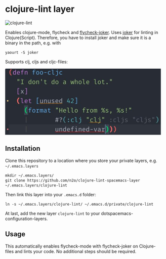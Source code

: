# clojure-lint layer

![clojure-lint](img/emacs.png)

Enables clojure-mode, flycheck and
[flycheck-joker](https://github.com/candid82/flycheck-joker). Uses
[joker](https://github.com/candid82/joker) for linting in Clojure(Script).
Therefore, you have to install joker and make sure it is a binary in the path,
e.g. with

    yaourt -S joker

Supports clj, cljs and cljc-files:

![cljc_support](img/cljc_support.jpg)

## Installation

Clone this repository to a location where you store your private layers, e.g. `~/.emacs.layers`

    mkdir ~/.emacs.layers/
    git clone https://github.com/n2o/clojure-lint-spacemacs-layer ~/.emacs.layers/clojure-lint
    
Then link this layer into your `.emacs.d` folder:

    ln -s ~/.emacs.layers/clojure-lint/ ~/.emacs.d/private/clojure-lint
    
At last, add the new layer `clojure-lint` to your dotspacemacs-configuration-layers.


## Usage

This automatically enables flycheck-mode with flycheck-joker on Clojure-files
and lints your code. No additional steps should be required.
